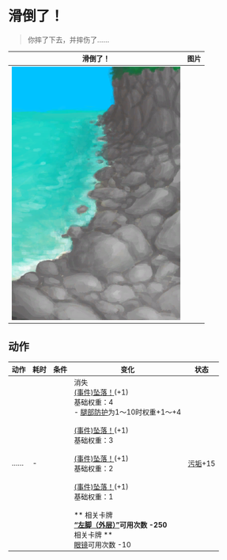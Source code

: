# 滑倒了！  
> 你摔了下去，并摔伤了……  
  
  滑倒了！  |   图片   
 ----  |  ----:   
   |  ![](Sprite/RockyBeach.png)   
  
## 动作  
动作  |  耗时  |  条件  |  变化  |  状态  
----  |  ----  |  ----  |  ----  |  ----  
……<br>  |  -  |    |  消失<br>[(事件)坠落！](Event_FallBruise.md)(+1)<br>基础权重：4<br>- [腿部防护](LegProtection.md)为1～10时权重+1～+4<br><br>[(事件)坠落！](Event_FallAbrasion.md)(+1)<br>基础权重：3<br><br>[(事件)坠落！](Event_FallSprains.md)(+1)<br>基础权重：2<br><br>[(事件)坠落！](Event_FallLaceration.md)(+1)<br>基础权重：1<br><br>** 相关卡牌 **<br>[“左脚（外层）”](tag_OuterFeet.md)可用次数  -250<br>** 相关卡牌 **<br>[眼镜](Glasses.md)可用次数  -10  |  [污垢](Filth.md)+15  
